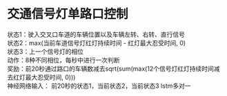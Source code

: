 交通信号灯单路口控制<br>
=====================
状态1：驶入交叉口车道的车辆位置以及车辆左转、右转、直行信号<br>
状态2：max(当前车道信号灯红灯持续时间 - 红灯最大忍受时间, 0)<br>
状态3：上一个信号灯的相位<br>
动作：8种不同相位，每秒中进行一次判断<br>
奖励：前20秒通过路口的车辆数减去sqrt(sum(max(12个信号灯红灯持续时间减去红灯最大忍受时间, 0)))<br>
神经网络输入： 前20秒的状态1，当前状态2，当前状态3  lstm多对一<br>
